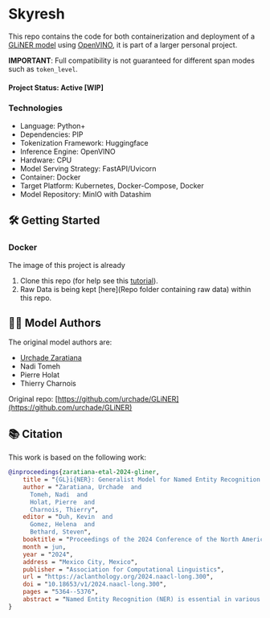 # Skyresh

This repo contains the code for both containerization and deployment of a [GLiNER model](https://github.com/urchade/GLiNER) using [OpenVINO](https://docs.openvino.ai/), it is part of a larger personal project. 

**IMPORTANT**: Full compatibility is not guaranteed for different span modes such as `token_level`.


#### Project Status: Active [WIP]

### Technologies
* Language: Python+
* Dependencies: PIP
* Tokenization Framework: Huggingface
* Inference Engine: OpenVINO
* Hardware: CPU
* Model Serving Strategy: FastAPI/Uvicorn
* Container: Docker
* Target Platform: Kubernetes, Docker-Compose, Docker
* Model Repository: MinIO with Datashim

## 🛠 Getting Started



### Docker

The image of this project is already 
1. Clone this repo (for help see this [tutorial](https://help.github.com/articles/cloning-a-repository/)).
2. Raw Data is being kept [here](Repo folder containing raw data) within this repo.


## 👨‍💻 Model Authors
The original model authors are:
* [Urchade Zaratiana](https://huggingface.co/urchade)
* Nadi Tomeh
* Pierre Holat
* Thierry Charnois

Original repo: [https://github.com/urchade/GLiNER](https://github.com/urchade/GLiNER)

## 📚 Citation

This work is based on the following work:

```bibtex
@inproceedings{zaratiana-etal-2024-gliner,
    title = "{GL}i{NER}: Generalist Model for Named Entity Recognition using Bidirectional Transformer",
    author = "Zaratiana, Urchade  and
      Tomeh, Nadi  and
      Holat, Pierre  and
      Charnois, Thierry",
    editor = "Duh, Kevin  and
      Gomez, Helena  and
      Bethard, Steven",
    booktitle = "Proceedings of the 2024 Conference of the North American Chapter of the Association for Computational Linguistics: Human Language Technologies (Volume 1: Long Papers)",
    month = jun,
    year = "2024",
    address = "Mexico City, Mexico",
    publisher = "Association for Computational Linguistics",
    url = "https://aclanthology.org/2024.naacl-long.300",
    doi = "10.18653/v1/2024.naacl-long.300",
    pages = "5364--5376",
    abstract = "Named Entity Recognition (NER) is essential in various Natural Language Processing (NLP) applications. Traditional NER models are effective but limited to a set of predefined entity types. In contrast, Large Language Models (LLMs) can extract arbitrary entities through natural language instructions, offering greater flexibility. However, their size and cost, particularly for those accessed via APIs like ChatGPT, make them impractical in resource-limited scenarios. In this paper, we introduce a compact NER model trained to identify any type of entity. Leveraging a bidirectional transformer encoder, our model, GLiNER, facilitates parallel entity extraction, an advantage over the slow sequential token generation of LLMs. Through comprehensive testing, GLiNER demonstrate strong performance, outperforming both ChatGPT and fine-tuned LLMs in zero-shot evaluations on various NER benchmarks.",
}
```
